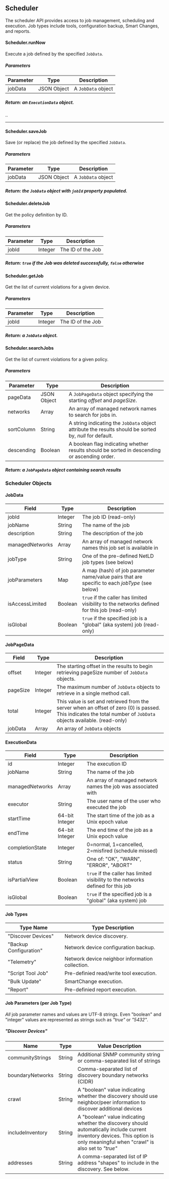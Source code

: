 ## Scheduler

The scheduler API provides access to job management, scheduling and execution.  Job types include tools, configuration backup, Smart Changes, and reports.

#### Scheduler.runNow
Execute a job defined by the specified ``JobData``.

##### Parameters
| Parameter | Type    | Description |
| --------- | ------- | ----------- |
| jobData   | JSON Object | A ``JobData`` object |

##### Return: an ``ExecutionData`` object.
..

------

#### Scheduler.saveJob
Save (or replace) the job defined by the specified ``JobData``.

##### Parameters
| Parameter | Type         | Description |
| --------- | ------------ | ----------- |
| jobData   | JSON Object | A ``JobData`` object |

##### Return: the ``JobData`` object with ``jobId`` property populated.


#### Scheduler.deleteJob
Get the policy definition by ID.

##### Parameters
| Parameter | Type    | Description |
| --------- | ------- | ----------- |
| jobId     | Integer | The ID of the Job |

##### Return: ``true`` if the Job was deleted successfully, ``false`` otherwise


#### Scheduler.getJob
Get the list of current violations for a given device.

##### Parameters
| Parameter | Type         | Description |
| --------- | ------------ | ----------- |
| jobId     | Integer      | The ID of the Job |

##### Return: a ``JobData`` object.


#### Scheduler.searchJobs
Get the list of current violations for a given policy.

##### Parameters
| Parameter | Type    | Description |
| --------- | ------- | ----------- |
| pageData  | JSON Object  | A ``JobPageData`` object specifying the starting *offset* and *pageSize*. |
| networks  | Array        | An array of managed network names to search for jobs in. |
| sortColumn  | String | A string indicating the ``JobData`` object attribute the results should be sorted by, *null* for default. |
| descending  | Boolean | A boolean flag indicating whether results should be sorted in descending or ascending order. |

##### Return: a ``JobPageData`` object containing search results

<p class="vspacer"></p>

### Scheduler Objects

#### JobData
| Field           | Type          | Description      |
| --------------- | ------------- | --------------   |
| jobId           | Integer       | The job ID (read-only) |
| jobName         | String  | The name of the job |
| description     | String  | The description of the job |
| managedNetworks | Array         | An array of managed network names this job set is available in |
| jobType         | String  | One of the pre-defined NetLD job types (see below) |
| jobParameters   | Map           | A map (hash) of job parameter name/value pairs that are specific to each *jobType* (see below) |
| isAccessLimited | Boolean       | ``true`` if the caller has limited visibility to the networks defined for this job (read-only) |
| isGlobal        | Boolean       | ``true`` if the specified job is a "global" (aka system) job (read-only) |

#### JobPageData
| Field            | Type         | Description      |
| ---------------- | ------------ | --------------   |
| offset           | Integer      | The starting offset in the results to begin retrieving pageSize number of ``JobData`` objects. |
| pageSize         | Integer      | The maximum number of ``JobData`` objects to retrieve in a single method call. |
| total            | Integer      | This value is set and retrieved from the server when an offset of zero (0) is passed. This indicates the total number of ``JobData`` objects available. (read-only) |
| jobData          | Array        | An array of ``JobData`` objects |


#### ExecutionData
| Field            | Type         | Description      |
| ---------------- | ------------ | --------------   |
| id               | Integer      | The execution ID |
| jobName          | String  | The name of the job |
| managedNetworks  | Array         | An array of managed network names the job was associated with |
| executor         | String  | The user name of the user who executed the job |
| startTime        | 64-bit Integer  | The start time of the job as a Unix epoch value |
| endTime          | 64-bit Integer  | The end time of the job as a Unix epoch value |
| completionState  | Integer      | 0=normal, 1=cancelled, 2=misfired (schedule missed) |
| status           | String | One of: "OK", "WARN", "ERROR", "ABORT" |
| isPartialView    | Boolean       | ``true`` if the caller has limited visibility to the networks defined for this job |
| isGlobal         | Boolean       | ``true`` if the specified job is a "global" (aka system) job |


#### Job Types
| Type Name              | Type Description     |
| ---------------------- | -------------------  |
| "Discover Devices"     | Network device discovery. |
| "Backup Configuration" | Network device configuration backup. |
| "Telemetry"            | Network device neighbor information collection. |
| "Script Tool Job"      | Pre-definied read/write tool execution. |
| "Bulk Update"          | SmartChange execution. |
| "Report"               | Pre-definied report execution. |

#### Job Parameters (per Job Type)

*All* job parameter names and values are UTF-8 strings.  Even "boolean" and "integer" values are represented as strings such as *"true"* or *"5432"*.

##### "Discover Devices"
| Name             | Type           | Value Description      |
| ---------------- | -------------- | --------------------   |
| communityStrings | String   | Additional SNMP community string or comma-separated list of strings |
| boundaryNetworks | String   | Comma-separated list of discovery boundary networks (CIDR) |
| crawl            | String   | A "boolean" value indicating whether the discovery should use neighbor/peer information to discover additional devices |
| includeInventory | String   | A "boolean" value indicating whether the discovery should automatically include current inventory devices.  This option is only meaningful when "crawl" is also set to *"true"* |
| addresses        | String   | A comma-separated list of IP address "shapes" to include in the discovery.  See below. |
